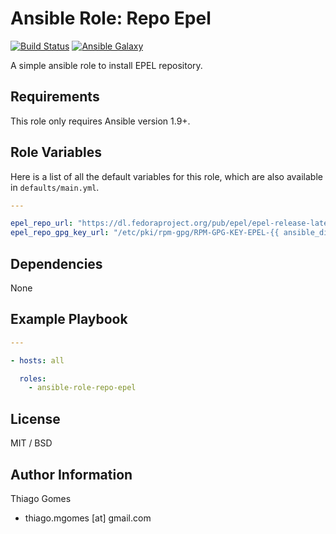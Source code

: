 # **Ansible Role: Repo Epel**

[![Build Status](https://travis-ci.org/thiagomgo/ansible-role-repo-epel.svg?branch=master)](https://travis-ci.org/thiagomgo/ansible-role-repo-epel) [![Ansible Galaxy](https://img.shields.io/badge/ansible--galaxy-repo-epel-blue.svg)](https://galaxy.ansible.com/thiagomgo/repo-epel/)

A simple ansible role to install EPEL repository.

## Requirements

This role only requires Ansible version 1.9+.

## Role Variables

Here is a list of all the default variables for this role, which are also available in `defaults/main.yml`.

```yaml
---

epel_repo_url: "https://dl.fedoraproject.org/pub/epel/epel-release-latest-{{ ansible_distribution_major_version }}.noarch.rpm"
epel_repo_gpg_key_url: "/etc/pki/rpm-gpg/RPM-GPG-KEY-EPEL-{{ ansible_distribution_major_version }}"

```

## Dependencies

None

## Example Playbook

```yaml
---

- hosts: all

  roles:
    - ansible-role-repo-epel

```

## License

MIT / BSD

## Author Information

Thiago Gomes
- thiago.mgomes [at] gmail.com

